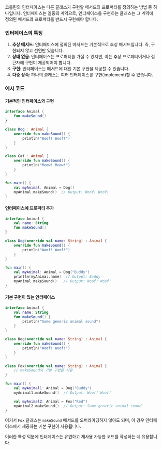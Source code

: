 코틀린의 인터페이스는 다른 클래스가 구현할 메서드와 프로퍼티를 정의하는 방법 중 하나입니다. 인터페이스는 일종의 계약으로, 인터페이스를 구현하는 클래스는 그 계약에 정의된 메서드와 프로퍼티를 반드시 구현해야 합니다.

### 인터페이스의 특징

1. **추상 메서드**: 인터페이스에 정의된 메서드는 기본적으로 추상 메서드입니다. 즉, 구현되지 않고 선언만 있습니다.
2. **상태 없음**: 인터페이스는 프로퍼티를 가질 수 있지만, 이는 추상 프로퍼티이거나 접근자에 구현이 제공되어야 합니다.
3. **구현**: 인터페이스는 메서드에 대한 기본 구현을 제공할 수 있습니다.
4. **다중 상속**: 하나의 클래스는 여러 인터페이스를 구현(implement)할 수 있습니다.

### 예시 코드

#### 기본적인 인터페이스와 구현

```kotlin
interface Animal {
    fun makeSound()
}

class Dog : Animal {
    override fun makeSound() {
        println("Woof! Woof!")
    }
}

class Cat : Animal {
    override fun makeSound() {
        println("Meow! Meow!")
    }
}

fun main() {
    val myAnimal: Animal = Dog()
    myAnimal.makeSound()  // Output: Woof! Woof!
}
```

#### 인터페이스에 프로퍼티 추가

```kotlin
interface Animal {
    val name: String
    fun makeSound()
}

class Dog(override val name: String) : Animal {
    override fun makeSound() {
        println("Woof! Woof!")
    }
}

fun main() {
    val myAnimal: Animal = Dog("Buddy")
    println(myAnimal.name)  // Output: Buddy
    myAnimal.makeSound()   // Output: Woof! Woof!
}
```

#### 기본 구현이 있는 인터페이스

```kotlin
interface Animal {
    val name: String
    fun makeSound() {
        println("Some generic animal sound")
    }
}

class Dog(override val name: String) : Animal {
    override fun makeSound() {
        println("Woof! Woof!")
    }
}

class Fox(override val name: String) : Animal {
    // makeSound의 기본 구현을 사용
}

fun main() {
    val myAnimal1: Animal = Dog("Buddy")
    myAnimal1.makeSound()  // Output: Woof! Woof!

    val myAnimal2: Animal = Fox("Red")
    myAnimal2.makeSound()  // Output: Some generic animal sound
}
```

여기서 `Fox` 클래스는 `makeSound` 메서드를 오버라이딩하지 않아도 되며, 이 경우 인터페이스에서 제공하는 기본 구현이 사용됩니다.

이러한 특성 덕분에 인터페이스는 유연하고 재사용 가능한 코드를 작성하는 데 유용합니다.
